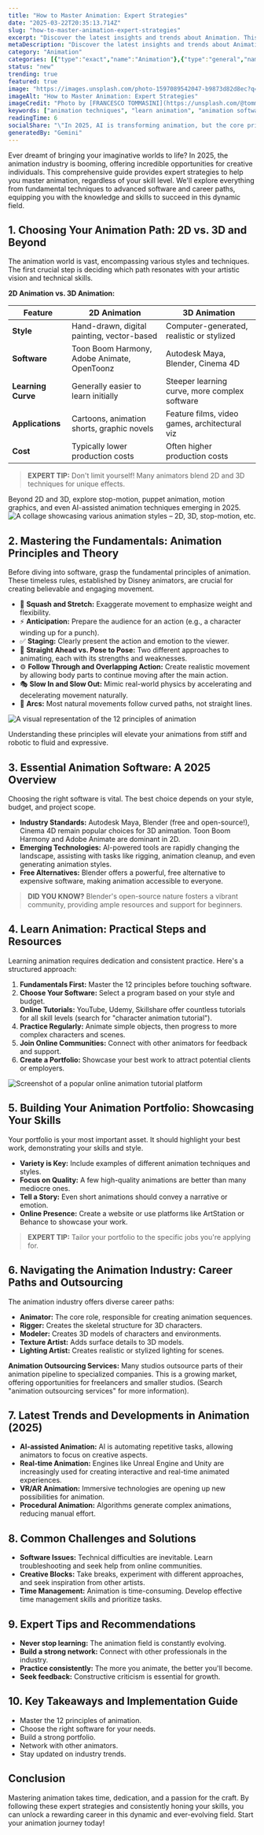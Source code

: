```yaml
---
title: "How to Master Animation: Expert Strategies"
date: "2025-03-22T20:35:13.714Z"
slug: "how-to-master-animation-expert-strategies"
excerpt: "Discover the latest insights and trends about Animation. This comprehensive guide covers everything you need to know about Animation in 2025."
metaDescription: "Discover the latest insights and trends about Animation. This comprehensive guide covers everything you need to know about Animation in 2025."
category: "Animation"
categories: [{"type":"exact","name":"Animation"},{"type":"general","name":"Digital Arts"},{"type":"medium","name":"Software Engineering"},{"type":"specific","name":"3D Modeling"},{"type":"niche","name":"Character Rigging"}]
status: "new"
trending: true
featured: true
image: "https://images.unsplash.com/photo-1597089542047-b9873d82d8ec?q=85&w=1200&fit=max&fm=webp&auto=compress"
imageAlt: "How to Master Animation: Expert Strategies"
imageCredit: "Photo by [FRANCESCO TOMMASINI](https://unsplash.com/@tomma5588) on Unsplash"
keywords: ["animation techniques", "learn animation", "animation software", "best animation studios", "2d animation vs 3d animation", "how to become an animator", "animation career", "animation for beginners", "animation outsourcing services", "character animation tutorial"]
readingTime: 6
socialShare: "\"In 2025, AI is transforming animation, but the core principles remain timeless. Master the fundamentals, and let your creativity soar!\""
generatedBy: "Gemini"
---
```




Ever dreamt of bringing your imaginative worlds to life?  In 2025, the animation industry is booming, offering incredible opportunities for creative individuals. This comprehensive guide provides expert strategies to help you master animation, regardless of your skill level.  We'll explore everything from fundamental techniques to advanced software and career paths, equipping you with the knowledge and skills to succeed in this dynamic field.

## 1. Choosing Your Animation Path: 2D vs. 3D and Beyond

The animation world is vast, encompassing various styles and techniques.  The first crucial step is deciding which path resonates with your artistic vision and technical skills.

**2D Animation vs. 3D Animation:**

| Feature          | 2D Animation                               | 3D Animation                                   |
|-----------------|-------------------------------------------|-----------------------------------------------|
| **Style**        | Hand-drawn, digital painting, vector-based | Computer-generated, realistic or stylized       |
| **Software**     | Toon Boom Harmony, Adobe Animate, OpenToonz | Autodesk Maya, Blender, Cinema 4D              |
| **Learning Curve** | Generally easier to learn initially         | Steeper learning curve, more complex software |
| **Applications** | Cartoons, animation shorts, graphic novels | Feature films, video games, architectural viz |
| **Cost**        | Typically lower production costs            | Often higher production costs                   |

> **EXPERT TIP:** Don't limit yourself! Many animators blend 2D and 3D techniques for unique effects.

Beyond 2D and 3D, explore stop-motion, puppet animation, motion graphics, and even AI-assisted animation techniques emerging in 2025. ![A collage showcasing various animation styles – 2D, 3D, stop-motion, etc.](https://images.unsplash.com/photo-1439436556258-1f7fab1bfd4f?q=85&w=1200&fit=max&fm=webp&auto=compress)

## 2. Mastering the Fundamentals: Animation Principles and Theory

Before diving into software, grasp the fundamental principles of animation. These timeless rules, established by Disney animators, are crucial for creating believable and engaging movement.

* 🔑 **Squash and Stretch:**  Exaggerate movement to emphasize weight and flexibility.
* ⚡ **Anticipation:** Prepare the audience for an action (e.g., a character winding up for a punch).
* ✅ **Staging:** Clearly present the action and emotion to the viewer.
* 🎨 **Straight Ahead vs. Pose to Pose:** Two different approaches to animating, each with its strengths and weaknesses.
* ⚙️ **Follow Through and Overlapping Action:**  Create realistic movement by allowing body parts to continue moving after the main action.
* 🎭 **Slow In and Slow Out:**  Mimic real-world physics by accelerating and decelerating movement naturally.
* 💫 **Arcs:** Most natural movements follow curved paths, not straight lines.

![A visual representation of the 12 principles of animation](https://images.unsplash.com/photo-1611643378160-39d6dd915b69?q=85&w=1200&fit=max&fm=webp&auto=compress)

Understanding these principles will elevate your animations from stiff and robotic to fluid and expressive.

## 3. Essential Animation Software: A 2025 Overview

Choosing the right software is vital.  The best choice depends on your style, budget, and project scope.

* **Industry Standards:** Autodesk Maya, Blender (free and open-source!), Cinema 4D remain popular choices for 3D animation. Toon Boom Harmony and Adobe Animate are dominant in 2D.
* **Emerging Technologies:**  AI-powered tools are rapidly changing the landscape, assisting with tasks like rigging, animation cleanup, and even generating animation styles.
* **Free Alternatives:**  Blender offers a powerful, free alternative to expensive software, making animation accessible to everyone.

> **DID YOU KNOW?** Blender's open-source nature fosters a vibrant community, providing ample resources and support for beginners.

## 4.  Learn Animation: Practical Steps and Resources

Learning animation requires dedication and consistent practice. Here's a structured approach:

1. **Fundamentals First:** Master the 12 principles before touching software.
2. **Choose Your Software:** Select a program based on your style and budget.
3. **Online Tutorials:** YouTube, Udemy, Skillshare offer countless tutorials for all skill levels (search for "character animation tutorial").
4. **Practice Regularly:**  Animate simple objects, then progress to more complex characters and scenes.
5. **Join Online Communities:** Connect with other animators for feedback and support.
6. **Create a Portfolio:** Showcase your best work to attract potential clients or employers.

![Screenshot of a popular online animation tutorial platform](https://images.unsplash.com/photo-1597089542047-b9873d82d8ec?q=85&w=1200&fit=max&fm=webp&auto=compress)

## 5.  Building Your Animation Portfolio: Showcasing Your Skills

Your portfolio is your most important asset.  It should highlight your best work, demonstrating your skills and style.

* **Variety is Key:** Include examples of different animation techniques and styles.
* **Focus on Quality:**  A few high-quality animations are better than many mediocre ones.
* **Tell a Story:**  Even short animations should convey a narrative or emotion.
* **Online Presence:** Create a website or use platforms like ArtStation or Behance to showcase your work.

> **EXPERT TIP:**  Tailor your portfolio to the specific jobs you're applying for.

## 6.  Navigating the Animation Industry: Career Paths and Outsourcing

The animation industry offers diverse career paths:

* **Animator:** The core role, responsible for creating animation sequences.
* **Rigger:** Creates the skeletal structure for 3D characters.
* **Modeler:** Creates 3D models of characters and environments.
* **Texture Artist:** Adds surface details to 3D models.
* **Lighting Artist:** Creates realistic or stylized lighting for scenes.

**Animation Outsourcing Services:**  Many studios outsource parts of their animation pipeline to specialized companies. This is a growing market, offering opportunities for freelancers and smaller studios. (Search "animation outsourcing services" for more information).

## 7.  Latest Trends and Developments in Animation (2025)

* **AI-assisted Animation:** AI is automating repetitive tasks, allowing animators to focus on creative aspects.
* **Real-time Animation:**  Engines like Unreal Engine and Unity are increasingly used for creating interactive and real-time animated experiences.
* **VR/AR Animation:**  Immersive technologies are opening up new possibilities for animation.
* **Procedural Animation:** Algorithms generate complex animations, reducing manual effort.

## 8. Common Challenges and Solutions

* **Software Issues:**  Technical difficulties are inevitable.  Learn troubleshooting and seek help from online communities.
* **Creative Blocks:**  Take breaks, experiment with different approaches, and seek inspiration from other artists.
* **Time Management:**  Animation is time-consuming.  Develop effective time management skills and prioritize tasks.

## 9. Expert Tips and Recommendations

* **Never stop learning:** The animation field is constantly evolving.
* **Build a strong network:** Connect with other professionals in the industry.
* **Practice consistently:**  The more you animate, the better you'll become.
* **Seek feedback:**  Constructive criticism is essential for growth.

## 10. Key Takeaways and Implementation Guide

* Master the 12 principles of animation.
* Choose the right software for your needs.
* Build a strong portfolio.
* Network with other animators.
* Stay updated on industry trends.

## Conclusion

Mastering animation takes time, dedication, and a passion for the craft. By following these expert strategies and consistently honing your skills, you can unlock a rewarding career in this dynamic and ever-evolving field.  Start your animation journey today!

